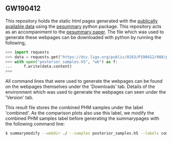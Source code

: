 ## GW190412

This repository holds the static html pages generated with the
[publically available data](https://dcc.ligo.org/public/0163/P190412/008/posterior_samples.h5)
using the [pesummary](https://lscsoft.docs.ligo.org/pesummary/) python package.
This repository acts as an accompaniment to the [pesummary paper](). The file
which was used to generate these webpages can be downloaded with python by
running the following,

```python
>>> import requests
>>> data = requests.get("https://dcc.ligo.org/public/0163/P190412/008/posterior_samples.h5")
>>> with open("posterior_samples.h5", "wb") as f:
...     f.write(data.content)
>>>
```

All command lines that were used to generate the webpages can be found on the
webpages themselves under the 'Downloads' tab. Details of the environment which
was used to generate the webpages can seen under the 'Version' tab.

This result file stores the combined PHM samples under the label 'combined'. As
the comparison plots also use this label, we modify the combined PHM samples
label before generating the summarypages with the following command line:

```bash
$ summarymodify --webdir ./ --samples posterior_samples.h5 --labels combined:combinedPHM --overwrite
```
